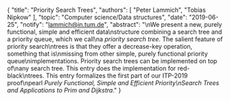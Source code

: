 {
    "title": "Priority Search Trees",
    "authors": [
        "Peter Lammich",
        "Tobias Nipkow"
    ],
    "topic": "Computer science/Data structures",
    "date": "2019-06-25",
    "notify": "lammich@in.tum.de",
    "abstract": "\nWe present a new, purely functional, simple and efficient data\nstructure combining a search tree and a priority queue, which we call\na <em>priority search tree</em>. The salient feature of priority search\ntrees is that they offer a decrease-key operation, something that is\nmissing from other simple, purely functional priority queue\nimplementations. Priority search trees can be implemented on top of\nany search tree. This entry does the implementation for red-black\ntrees.  This entry formalizes the first part of our ITP-2019 proof\npearl <em>Purely Functional, Simple and Efficient Priority\nSearch Trees and Applications to Prim and Dijkstra</em>."
}